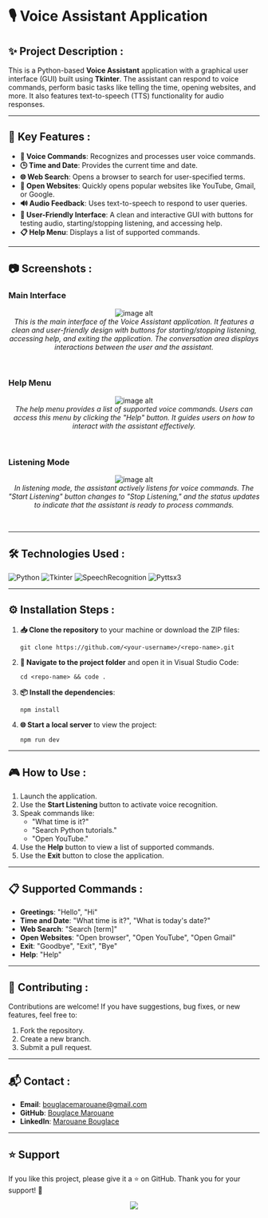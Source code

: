 # 🎙️ Voice Assistant Application

## **✨ Project Description :**
This is a Python-based **Voice Assistant** application with a graphical user interface (GUI) built using **Tkinter**. The assistant can respond to voice commands, perform basic tasks like telling the time, opening websites, and more. It also features text-to-speech (TTS) functionality for audio responses.


---

## **🔧 Key Features :**

- **🎤 Voice Commands**: Recognizes and processes user voice commands.
- **🕒 Time and Date**: Provides the current time and date.
- **🌐 Web Search**: Opens a browser to search for user-specified terms.
- **📂 Open Websites**: Quickly opens popular websites like YouTube, Gmail, or Google.
- **🔊 Audio Feedback**: Uses text-to-speech to respond to user queries.
- **🎨 User-Friendly Interface**: A clean and interactive GUI with buttons for testing audio, starting/stopping listening, and accessing help.
- **📋 Help Menu**: Displays a list of supported commands.

---

## **📷 Screenshots :**

### Main Interface
<p align="center">
  <img src="https://github.com/BouglaceMarouane/Voice-assistance/blob/1d08c2bea5e09495334cd5e938e02d4ed5d73f4c/images/Screenshot%202025-04-17%20212121.png" alt="image alt"/>
  <br>
    <em>This is the main interface of the Voice Assistant application. It features a clean and user-friendly design with buttons for starting/stopping listening, accessing help, and exiting the application. The conversation area displays interactions between the user and the assistant.</em>
</p><br>

### Help Menu
<p align="center">
  <img src="https://github.com/BouglaceMarouane/Voice-assistance/blob/1d08c2bea5e09495334cd5e938e02d4ed5d73f4c/images/help.png" alt="image alt"/>
  <br>
  <em>The help menu provides a list of supported voice commands. Users can access this menu by clicking the "Help" button. It guides users on how to interact with the assistant effectively.</em>
</p><br>

### Listening Mode
<p align="center">
  <img src="https://github.com/BouglaceMarouane/Voice-assistance/blob/1d08c2bea5e09495334cd5e938e02d4ed5d73f4c/images/listening.png" alt="image alt"/>
  <br>
  <em>In listening mode, the assistant actively listens for voice commands. The "Start Listening" button changes to "Stop Listening," and the status updates to indicate that the assistant is ready to process commands.</em>
</p><br>

---

## **🛠️ Technologies Used :**

![Python](https://img.shields.io/badge/Python-3.9-blue?logo=python&logoColor=white) ![Tkinter](https://img.shields.io/badge/Tkinter-GUI-orange) ![SpeechRecognition](https://img.shields.io/badge/SpeechRecognition-3.8.1-green) ![Pyttsx3](https://img.shields.io/badge/Pyttsx3-TTS-yellow)

---

## **⚙️ Installation Steps :**

1. **📥 Clone the repository** to your machine or download the ZIP files:
   ```
   git clone https://github.com/<your-username>/<repo-name>.git
   ```
2. **📂 Navigate to the project folder** and open it in Visual Studio Code:
   ```
   cd <repo-name> && code .
   ```

3. **📦 Install the dependencies**:
   ```
   npm install
   ```

4. **🌐 Start a local server** to view the project:
   ```
   npm run dev
   ```
---

## **🎮 How to Use :**

1. Launch the application.
2. Use the **Start Listening** button to activate voice recognition.
3. Speak commands like:
   - "What time is it?"
   - "Search Python tutorials."
   - "Open YouTube."
4. Use the **Help** button to view a list of supported commands.
5. Use the **Exit** button to close the application.

---

## **📋 Supported Commands :**

- **Greetings**: "Hello", "Hi"
- **Time and Date**: "What time is it?", "What is today's date?"
- **Web Search**: "Search [term]"
- **Open Websites**: "Open browser", "Open YouTube", "Open Gmail"
- **Exit**: "Goodbye", "Exit", "Bye"
- **Help**: "Help"

---

## **🤝 Contributing :**

Contributions are welcome! If you have suggestions, bug fixes, or new features, feel free to:
1. Fork the repository.
2. Create a new branch.
3. Submit a pull request.

---

## **📬 Contact :**

- **Email**: bouglacemarouane@gmail.com
- **GitHub**: [Bouglace Marouane](https://github.com/BouglaceMarouane)
- **LinkedIn**: [Marouane Bouglace](https://www.linkedin.com/in/marouane-bouglace-68b17333b/)

---

## **⭐ Support**

If you like this project, please give it a ⭐ on GitHub. Thank you for your support! 🚀

<p align="center">
  <img src="https://capsule-render.vercel.app/api?type=waving&color=gradient&height=60&section=footer"/>
</p>
